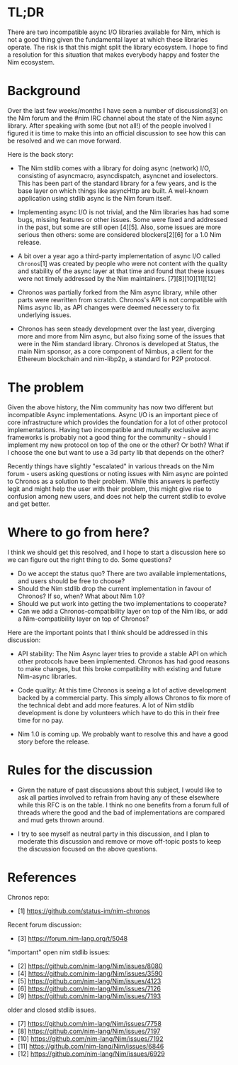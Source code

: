 # TL;DR

There are two incompatible async I/O libraries available for Nim, which is not
a good thing given the fundamental layer at which these libraries operate. The
risk is that this might split the library ecosystem. I hope to find a
resolution for this situation that makes everybody happy and foster the Nim ecosystem.

# Background

Over the last few weeks/months I have seen a number of discussions[3] on the Nim
forum and the #nim IRC channel about the state of the Nim async library. After
speaking with some (but not all!) of the people involved I figured it is time
to make this into an official discussion to see how this can be resolved and we
can move forward.

Here is the back story:

- The Nim stdlib comes with a library for doing async (network) I/O, consisting
  of asyncmacro, asyncdispatch, asyncnet and ioselectors. This has been part of
  the standard library for a few years, and is the base layer on which things
  like asyncHttp are built. A well-known application using stdlib async is the
  Nim forum itself.

- Implementing async I/O is not trivial, and the Nim libraries has had some
  bugs, missing features or other issues. Some were fixed and addressed in the
  past, but some are still open [4][5]. Also, some issues are more serious then
  others: some are considered blockers[2][6] for a 1.0 Nim release.

- A bit over a year ago a third-party implementation of async I/O called
  `Chronos`[1] was created by people who were not content with the quality
  and stability of the async layer at that time and found that these issues
  were not timely addressed by the Nim maintainers. [7][8][10][11][12]

- Chronos was partially forked from the Nim async library, while other parts
  were rewritten from scratch. Chronos's API is not compatible with Nims async
  lib, as API changes were deemed necessery to fix underlying issues.
  
- Chronos has seen steady development over the last year, diverging more and
  more from Nim async, but also fixing some of the issues that were in the Nim
  standard library. Chronos is developed at Status, the main Nim sponsor, as a
  core component of Nimbus, a client for the Ethereum blockchain and
  nim-libp2p, a standard for P2P protocol.

# The problem

Given the above history, the Nim community has now two different but
incompatible Async implementations. Async I/O is an important piece of core
infrastructure which provides the foundation for a lot of other protocol
implementations. Having two incompatible and mutually exclusive async
frameworks is probably not a good thing for the community - should I implement
my new protocol on top of the one or the other? Or both? What if I choose the
one but want to use a 3d party lib that depends on the other?

Recently things have slightly "escalated" in various threads on the Nim forum -
users asking questions or noting issues with Nim async are pointed to Chronos
as a solution to their problem. While this answers is perfectly legit and might
help the user with their problem, this might give rise to confusion among new
users, and does not help the current stdlib to evolve and get better.

# Where to go from here?

I think we should get this resolved, and I hope to start a discussion here so
we can figure out the right thing to do. Some questions?

- Do we accept the status quo? There are two available implementations, and
  users should be free to choose?
- Should the Nim stdlib drop the current implementation in favour of Chronos?
  If so, when? What about Nim 1.0?
- Should we put work into getting the two implementations to cooperate?
- Can we add a Chronos-compatibility layer on top of the Nim libs, or add a
  Nim-compatibility layer on top of Chronos?

Here are the important points that I think should be addressed in this
discussion:

- API stability: The Nim Async layer tries to provide a stable API on which
  other protocols have been implemented. Chronos has had good reasons to make
  changes, but this broke compatibility with existing and future Nim-async
  libraries.

- Code quality: At this time Chronos is seeing a lot of active development
  backed by a commercial party. This simply allows Chronos to fix more of the
  technical debt and add more features. A lot of Nim stdlib development is done
  by volunteers which have to do this in their free time for no pay.

- Nim 1.0 is coming up. We probably want to resolve this and have a good story
  before the release.

# Rules for the discussion

- Given the nature of past discussions about this subject, I would like to ask
  all parties involved to refrain from having any of these elsewhere while this
  RFC is on the table. I think no one benefits from a forum full of threads
  where the good and the bad of implementations are compared and mud gets
  thrown around.

- I try to see myself as neutral party in this discussion, and I plan to
  moderate this discussion and remove or move off-topic posts to keep the
  discussion focused on the above questions.

# References

Chronos repo:

- [1] https://github.com/status-im/nim-chronos

Recent forum discussion:

- [3] https://forum.nim-lang.org/t/5048

"important" open nim stdlib issues:

- [2] https://github.com/nim-lang/Nim/issues/8080
- [4] https://github.com/nim-lang/Nim/issues/3590
- [5] https://github.com/nim-lang/Nim/issues/4123
- [6] https://github.com/nim-lang/Nim/issues/7126
- [9] https://github.com/nim-lang/Nim/issues/7193

older and closed stdlib issues.

- [7] https://github.com/nim-lang/Nim/issues/7758
- [8] https://github.com/nim-lang/Nim/issues/7197
- [10] https://github.com/nim-lang/Nim/issues/7192
- [11] https://github.com/nim-lang/Nim/issues/6846
- [12] https://github.com/nim-lang/Nim/issues/6929


